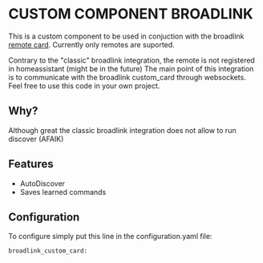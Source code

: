 # CUSTOM COMPONENT BROADLINK

This is a custom component to be used in conjuction with the broadlink [remote card](https://github.com/zroger49/broadllink-card). Currently only remotes are suported. 

Contrary to the "classic" broadlink integration, the remote is not registered in homeassistant (might be in the future)
The main point of this integration is to communicate with the broadlink custom_card through websockets. Feel free to use this code in your own project.

## Why?

Although great the classic broadlink integration does not allow to run discover (AFAIK)

## Features

- AutoDiscover
- Saves learned commands


## Configuration

To configure simply put this line in the configuration.yaml file: 


```
broadlink_custom_card:
```


